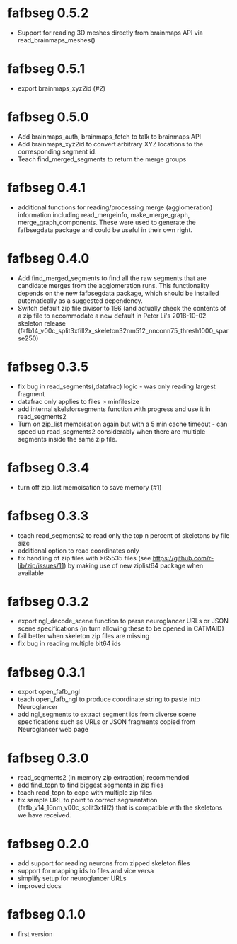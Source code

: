 # fafbseg 0.5.2

* Support for reading 3D meshes directly from brainmaps API via read_brainmaps_meshes()

# fafbseg 0.5.1

* export brainmaps_xyz2id (#2)

# fafbseg 0.5.0

* Add brainmaps_auth, brainmaps_fetch to talk to brainmaps API
* Add brainmaps_xyz2id to convert arbitrary XYZ locations to the corresponding
  segment id.
* Teach find_merged_segments to return the merge groups

# fafbseg 0.4.1

* additional functions for reading/processing merge (agglomeration) information
  including read_mergeinfo, make_merge_graph, merge_graph_components. These were
  used to generate the fafbsegdata package and could be useful in their own 
  right.

# fafbseg 0.4.0

* Add find_merged_segments to find all the raw segments that are candidate 
  merges from the agglomeration runs. This functionality depends on the new 
  fafbsegdata package, which should be installed automatically as a suggested
  dependency.
* Switch default zip file divisor to 1E6 (and actually check the contents of a 
  zip file to accommodate a new default in Peter Li's 2018-10-02 skeleton 
  release (fafb14_v00c_split3xfill2x_skeleton32nm512_nnconn75_thresh1000_sparse250)

# fafbseg 0.3.5

* fix bug in read_segments(,datafrac) logic - was only reading largest fragment
* datafrac only applies to files > minfilesize 
* add internal skelsforsegments function with progress and use it in read_segments2
* Turn on zip_list memoisation again but with a 5 min cache timeout - can speed
  up read_segments2 considerably when there are multiple segments inside the 
  same zip file.

# fafbseg 0.3.4

* turn off zip_list memoisation to save memory (#1)

# fafbseg 0.3.3

* teach read_segments2 to read only the top n percent of skeletons by file size
* additional option to read coordinates only
* fix handling of zip files with >65535 files (see https://github.com/r-lib/zip/issues/11) 
  by making use of new ziplist64 package when available

# fafbseg 0.3.2

* export ngl_decode_scene function to parse neuroglancer URLs or JSON scene
  specifications (in turn allowing these to be opened in CATMAID)
* fail better when skeleton zip files are missing
* fix bug in reading multiple bit64 ids

# fafbseg 0.3.1

* export open_fafb_ngl
* teach open_fafb_ngl to produce coordinate string to paste into Neuroglancer
* add ngl_segments to extract segment ids from diverse scene specifications such
  as URLs or JSON fragments copied from Neuroglancer web page

# fafbseg 0.3.0

* read_segments2 (in memory zip extraction) recommended
* add find_topn to find biggest segments in zip files
* teach read_topn to cope with multiple zip files
* fix sample URL to point to correct segmentation (fafb_v14_16nm_v00c_split3xfill2)
  that is compatible with the skeletons we have received.

# fafbseg 0.2.0

* add support for reading neurons from zipped skeleton files
* support for mapping ids to files and vice versa
* simplify setup for neuroglancer URLs
* improved docs

# fafbseg 0.1.0

* first version
